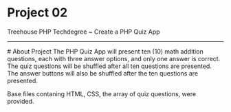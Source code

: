 # Project 02
Treehouse PHP Techdegree ~ Create a PHP Quiz App

<hr>
# About Project 
The PHP Quiz App will present ten (10) math addition questions, each with three answer options, and only one answer is correct. The quiz questions will be shuffled after all ten questions are presented. The answer buttons will also be shuffled after the ten questions are presented.

Base files contaning HTML, CSS, the array of quiz questions, were provided.

